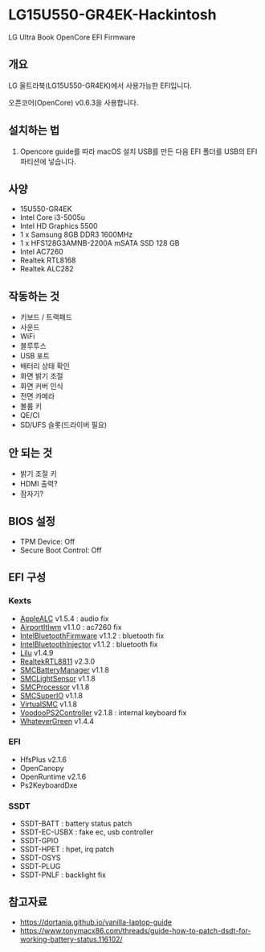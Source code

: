 # LG15U550-GR4EK-Hackintosh
 LG Ultra Book OpenCore EFI Firmware

## 개요

LG 울트라북(LG15U550-GR4EK)에서 사용가능한 EFI입니다.

오픈코어(OpenCore) v0.6.3을 사용합니다.

## 설치하는 법

1. Opencore guide를 따라 macOS 설치 USB를 만든 다음 EFI 폴더를 USB의 EFI 파티션에 넣습니다.



## 사양

- 15U550-GR4EK
- Intel Core i3-5005u
- Intel HD Graphics 5500
- 1 x Samsung 8GB DDR3 1600MHz
- 1 x HFS128G3AMNB-2200A mSATA SSD 128 GB
- Intel AC7260
- Realtek RTL8168
- Realtek ALC282



## 작동하는 것

- 키보드 / 트랙패드
- 사운드
- WiFi
- 블루투스
- USB 포트
- 배터리 상태 확인
- 화면 밝기 조절
- 화면 커버 인식
- 전면 카메라
- 볼륨 키
- QE/CI
- SD/UFS 슬롯(드라이버 필요)

## 안 되는 것

- 밝기 조절 키
- HDMI 출력?
- 잠자기?

## BIOS 설정

- TPM Device: Off
- Secure Boot Control: Off



## EFI 구성

### Kexts

- [AppleALC](https://github.com/acidanthera/AppleALC) v1.5.4 : audio fix
- [AirportItlwm](https://github.com/OpenIntelWireless/itlwm) v1.1.0 : ac7260 fix
- [IntelBluetoothFirmware](https://github.com/OpenIntelWireless/IntelBluetoothFirmware) v1.1.2 : bluetooth fix
- [IntelBluetoothInjector](https://github.com/OpenIntelWireless/IntelBluetoothFirmware) v1.1.2 : bluetooth fix
- [Lilu](https://github.com/acidanthera/Lilu) v1.4.9
- [RealtekRTL8811](https://github.com/Mieze/RTL8111_driver_for_OS_X) v2.3.0
- [SMCBatteryManager](https://github.com/acidanthera/VirtualSMC) v1.1.8
- [SMCLightSensor](https://github.com/acidanthera/VirtualSMC) v1.1.8
- [SMCProcessor](https://github.com/acidanthera/VirtualSMC) v1.1.8
- [SMCSuperIO](https://github.com/acidanthera/VirtualSMC) v1.1.8
- [VirtualSMC](https://github.com/acidanthera/VirtualSMC) v1.1.8
- [VoodooPS2Controller](https://github.com/acidanthera/VoodooPS2) v2.1.8 : internal keyboard fix
- [WhateverGreen](https://github.com/acidanthera/WhateverGreen) v1.4.4

### EFI

- HfsPlus v2.1.6
- OpenCanopy
- OpenRuntime v2.1.6
- Ps2KeyboardDxe

### SSDT

- SSDT-BATT : battery status patch
- SSDT-EC-USBX : fake ec, usb controller
- SSDT-GPIO
- SSDT-HPET : hpet, irq patch
- SSDT-OSYS
- SSDT-PLUG
- SSDT-PNLF : backlight fix



## 참고자료

- https://dortania.github.io/vanilla-laptop-guide
- https://www.tonymacx86.com/threads/guide-how-to-patch-dsdt-for-working-battery-status.116102/
